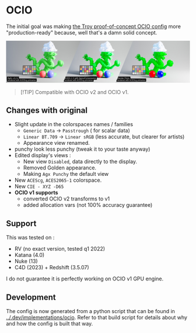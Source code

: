 # OCIO

The initial goal was making [the Troy proof-of-concept OCIO config](https://github.com/sobotka/AgX) 
more "production-ready" because, well that's a damn solid concept.

![AgXc comparison with ACES and filmic using a cg render](../doc/images/dragon.full.combined.jpg)

>  [!TIP]
>  Compatible with OCIO v2 and OCIO v1.

## Changes with original

- Slight update in the colorspaces names / families 
    - `Generic Data` -> `Passtrough` ( for scalar data)
    - `Linear BT.709` -> `Linear sRGB` (less accurate, but clearer for artists)
    - Appearance view renamed.
- punchy look less punchy (tweak it to your taste anyway)
- Edited display's views :
    - New view `Disabled`, data directly to the display.
    - Removed Golden appearance.
    - Making `Agx Punchy` the default view
- New `ACEScg`, `ACES2065-1` colorspace.
- New `CIE - XYZ -D65`
- **OCIO v1 supports**
    - converted OCIO v2 transforms to v1
    - added allocation vars (not 100% accuracy guarantee)

## Support

This was tested on :
- RV (no exact version, tested q1 2022)
- Katana (4.0)
- Nuke (13)
- C4D (2023) + Redshift (3.5.07)

I do not guarantee it is perfectly working on OCIO v1 GPU engine.

## Development

The config is now generated from a python script that can be found in 
[../.dev/implementations/ocio](../.dev/implementations/ocio). Refer to that
build script for details about why and how the config is built that way.